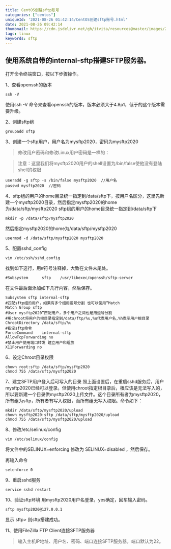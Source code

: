 ```yaml
---
title: CentOS创建sftp账号
categories: ["centos"]
uniqueId: '2021-08-26 01:42:14/CentOS创建sftp账号.html'
date: 2021-08-26 09:42:14
thumbnail: https://cdn.jsdelivr.net/gh/itvita/resources@master/images/20210826094338.jpeg
tags: linux
keywords: sftp
---
```


## 使用系统自带的internal-sftp搭建SFTP服务器。

打开命令终端窗口，按以下步骤操作。

1、查看openssh的版本

    ssh -V 
使用ssh -V 命令来查看openssh的版本，版本必须大于4.8p1，低于的这个版本需要升级。

2、创建sftp组

    groupadd sftp

 3、创建一个sftp用户，用户名为mysftp2020，密码为mysftp2020

> 修改用户密码和修改Linux用户密码是一样的：

> 注意：这里我们将mysftp2020用户的shell设置为/bin/false使他没有登陆shell的权限

    useradd -g sftp -s /bin/false mysftp2020  //用户名
    passwd mysftp2020  //密码

4、sftp组的用户的home目录统一指定到/data/sftp下，按用户名区分，这里先新建一个mysftp2020目录，然后指定mysftp2020的home为/data/sftp/mysftp2020
sftp组的用户的home目录统一指定到/data/sftp下

    mkdir -p /data/sftp/mysftp2020
然后指定mysftp2020的home为/data/sftp/mysftp2020

`usermod -d /data/sftp/mysftp2020 mysftp2020`

5、配置sshd_config

    vim /etc/ssh/sshd_config

找到如下这行，用#符号注释掉，大致在文件末尾处。

    #Subsystem      sftp    /usr/libexec/openssh/sftp-server  

在文件最后面添加如下几行内容，然后保存。

    Subsystem sftp internal-sftp  
    #匹配sftp组的用户，如果有多个组用逗号分割 也可以使用“Match
    Match Group sftp  
    #User mysftp2020”匹配用户，多个用户之间也是用逗号分割
    #用chroot将用户的根目录指定到/data/ftp/%u,%u代表用户名,%h表示用户根目录
    ChrootDirectory /data/sftp/%u  
    #指定sftp命令
    ForceCommand    internal-sftp  
    AllowTcpForwarding no
    #禁止用户使用端口转发 建立用户和组放
    X11Forwarding no

6、设定Chroot目录权限
    

    chown root:sftp /data/sftp/mysftp2020
    chmod 755 /data/sftp/mysftp2020

7、建立SFTP用户登入后可写入的目录
照上面设置后，在重启sshd服务后，用户mysftp2020已经可以登录。但使用chroot指定根目录后，根应该是无法写入的，所以要新建一个目录供mysftp2020上传文件。这个目录所有者为mysftp2020，所有组为sftp，所有者有写入权限，而所有组无写入权限。命令如下：

    mkdir /data/sftp/mysftp2020/upload
    chown mysftp2020:sftp /data/sftp/mysftp2020/upload
    chmod 755 /data/sftp/mysftp2020/upload

8、修改/etc/selinux/config

    vim /etc/selinux/config
将文件中的SELINUX=enforcing 修改为 SELINUX=disabled ，然后保存。

再输入命令

    setenforce 0

9、重启sshd服务

    service sshd restart

10、验证sftp环境
用mysftp2020用户名登录，yes确定，回车输入密码。

    sftp mysftp2020@127.0.0.1
显示 sftp> 则sftp搭建成功。

11、使用FileZilla FTP Client连接SFTP服务器

> 输入主机IP地址、用户名、密码、端口连接SFTP服务器，端口默认为22。